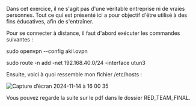 Dans cet exercice, il ne s'agit pas d'une véritable entreprise ni de vraies personnes. Tout ce qui est présenté ici a pour objectif d'être utilisé à des fins éducatives, afin de s'entraîner.


Pour se connecter à distance, il faut d'abord exécuter les commandes suivantes :

sudo openvpn --config akil.ovpn

sudo route -n add -net 192.168.40.0/24 -interface utun3


Ensuite, voici à quoi ressemble mon fichier /etc/hosts :

![Capture d’écran 2024-11-14 à 16 00 35](https://github.com/user-attachments/assets/09392315-4757-494f-98ab-cc74ef0e38c4)

Vous pouvez regarde la suite sur le pdf dans le dossier RED_TEAM_FINAL.
